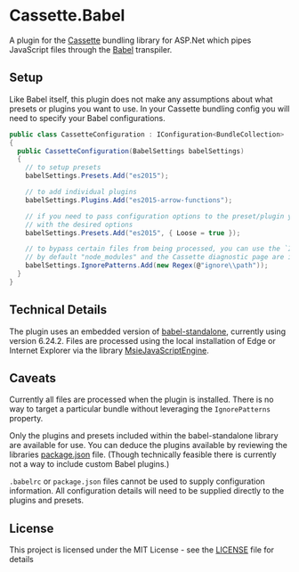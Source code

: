 # Cassette.Babel

A plugin for the [Cassette](http://getcassette.net/) bundling library for ASP.Net which pipes JavaScript files through the [Babel](https://babeljs.io/) transpiler.

## Setup

Like Babel itself, this plugin does not make any assumptions about what presets or plugins you want to use. In your Cassette bundling config you will need to specify your Babel configurations.

```csharp
public class CassetteConfiguration : IConfiguration<BundleCollection>
{
  public CassetteConfiguration(BabelSettings babelSettings)
  {
    // to setup presets
    babelSettings.Presets.Add("es2015");

    // to add individual plugins
    babelSettings.Plugins.Add("es2015-arrow-functions");

    // if you need to pass configuration options to the preset/plugin you can pass an anonymous object 
    // with the desired options
    babelSettings.Presets.Add("es2015", { Loose = true });

    // to bypass certain files from being processed, you can use the `IgnorePatterns` collection of Regex patterns
    // by default "node_modules" and the Cassette diagnostic page are ignored for processing
    babelSettings.IgnorePatterns.Add(new Regex(@"ignore\\path"));
  }
}
```

## Technical Details

The plugin uses an embedded version of [babel-standalone](https://github.com/babel/babel-standalone), currently using version 6.24.2. Files are processed using the local installation of Edge or Internet Explorer via the library [MsieJavaScriptEngine](https://github.com/Taritsyn/MsieJavaScriptEngine).

## Caveats

Currently all files are processed when the plugin is installed. There is no way to target a particular bundle without leveraging the `IgnorePatterns` property.

Only the plugins and presets included within the babel-standalone library are available for use. You can deduce the plugins available by reviewing the libraries [package.json](https://github.com/babel/babel-standalone/blob/release-6.24.2/package.json) file. (Though technically feasible there is currently not a way to include custom Babel plugins.)

`.babelrc` or `package.json` files cannot be used to supply configuration information. All configuration details will need to be supplied directly to the plugins and presets.

## License

This project is licensed under the MIT License - see the [LICENSE](LICENSE) file for details